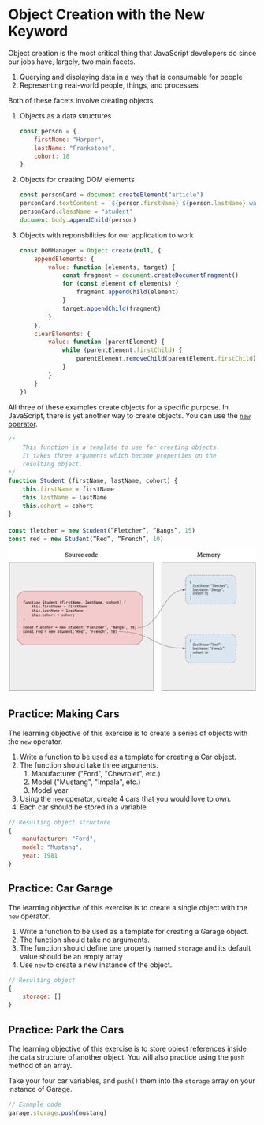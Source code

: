 # Object Creation with the New Keyword

Object creation is the most critical thing that JavaScript developers do since our jobs have, largely, two main facets.

1. Querying and displaying data in a way that is consumable for people
1. Representing real-world people, things, and processes

Both of these facets involve creating objects.

1. Objects as a data structures
    ```js
    const person = {
        firstName: "Harper",
        lastName: "Frankstone",
        cohort: 18
    }
    ```
1. Objects for creating DOM elements
    ```js
    const personCard = document.createElement("article")
    personCard.textContent = `${person.firstName} ${person.lastName} was in cohort ${person.cohort}`
    personCard.className = "student"
    document.body.appendChild(person)
    ```
1. Objects with reponsbilities for our application to work
    ```js
    const DOMManager = Object.create(null, {
        appendElements: {
            value: function (elements, target) {
                const fragment = document.createDocumentFragment()
                for (const element of elements) {
                    fragment.appendChild(element)
                }
                target.appendChild(fragment)
            }
        },
        clearElements: {
            value: function (parentElement) {
                while (parentElement.firstChild) {
                    parentElement.removeChild(parentElement.firstChild)
                }
            }
        }
    })
    ```

All three of these examples create objects for a specific purpose. In JavaScript, there is yet another way to create objects. You can use the [`new` operator](https://developer.mozilla.org/en-US/docs/Web/JavaScript/Reference/Operators/new).

```js
/*
    This function is a template to use for creating objects.
    It takes three arguments which become properties on the
    resulting object.
*/
function Student (firstName, lastName, cohort) {
    this.firstName = firstName
    this.lastName = lastName
    this.cohort = cohort
}

const fletcher = new Student(“Fletcher”, “Bangs”, 15)
const red = new Student(“Red”, “French”, 10)
```

![creating objects in memory with the new keyword](./images/object-creation.png)

## Practice: Making Cars

The learning objective of this exercise is to create a series of objects with the `new` operator.

1. Write a function to be used as a template for creating a Car object.
1. The function should take three arguments.
    1. Manufacturer ("Ford", "Chevrolet", etc.)
    1. Model ("Mustang", "Impala", etc.)
    1. Model year
1. Using the `new` operator, create 4 cars that you would love to own.
1. Each car should be stored in a variable.

```js
// Resulting object structure
{
    manufacturer: "Ford",
    model: "Mustang",
    year: 1981
}
```

## Practice: Car Garage

The learning objective of this exercise is to create a single object with the `new` operator.

1. Write a function to be used as a template for creating a Garage object.
1. The function should take no arguments.
1. The function should define one property named `storage` and its default value should be an empty array
1. Use `new` to create a new instance of the object.

```js
// Resulting object
{
    storage: []
}
```

## Practice: Park the Cars

The learning objective of this exercise is to store object references inside the data structure of another object. You will also practice using the `push` method of an array.

Take your four car variables, and `push()` them into the `storage` array on your instance of Garage.

```js
// Example code
garage.storage.push(mustang)
```
